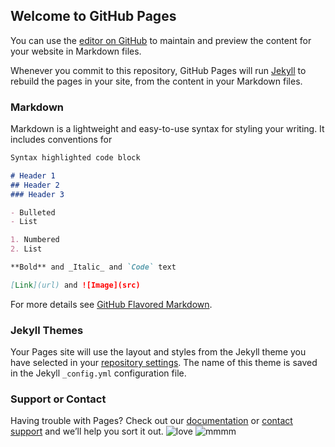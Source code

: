 ## Welcome to GitHub Pages

You can use the [editor on GitHub](https://github.com/redrabbit114/meladze_project/edit/master/README.md) to maintain and preview the content for your website in Markdown files.

Whenever you commit to this repository, GitHub Pages will run [Jekyll](https://jekyllrb.com/) to rebuild the pages in your site, from the content in your Markdown files.

### Markdown

Markdown is a lightweight and easy-to-use syntax for styling your writing. It includes conventions for

```markdown
Syntax highlighted code block

# Header 1
## Header 2
### Header 3

- Bulleted
- List

1. Numbered
2. List

**Bold** and _Italic_ and `Code` text

[Link](url) and ![Image](src)
```

For more details see [GitHub Flavored Markdown](https://guides.github.com/features/mastering-markdown/).

### Jekyll Themes

Your Pages site will use the layout and styles from the Jekyll theme you have selected in your [repository settings](https://github.com/redrabbit114/meladze_project/settings). The name of this theme is saved in the Jekyll `_config.yml` configuration file.

### Support or Contact

Having trouble with Pages? Check out our [documentation](https://help.github.com/categories/github-pages-basics/) or [contact support](https://github.com/contact) and we’ll help you sort it out.
![love](https://cdn.smehost.net/sonymusicru-ruprod/wp-content/uploads/2016/02/zayn-malik.jpg)
![mmmm](https://sun1-90.userapi.com/FB89ftXTVkk80noXuURWZfgIR6Z-RlApKoFEgw/2hqrnrYQkQ4.jpg)
